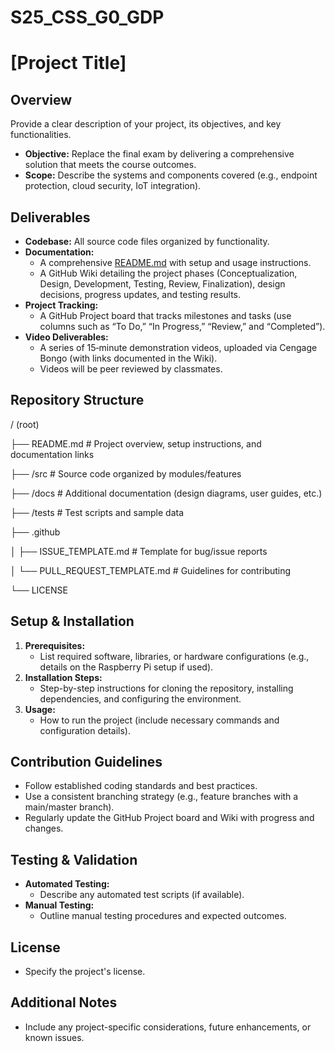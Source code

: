 # S25_CSS_G0_GDP

# [Project Title]

## Overview
Provide a clear description of your project, its objectives, and key functionalities.
- **Objective:** Replace the final exam by delivering a comprehensive solution that meets the course outcomes.
- **Scope:** Describe the systems and components covered (e.g., endpoint protection, cloud security, IoT integration).

## Deliverables
- **Codebase:** All source code files organized by functionality.
- **Documentation:**
  - A comprehensive [README.md](#readme) with setup and usage instructions.
  - A GitHub Wiki detailing the project phases (Conceptualization, Design, Development, Testing, Review, Finalization), design decisions, progress updates, and testing results.
- **Project Tracking:**
  - A GitHub Project board that tracks milestones and tasks (use columns such as “To Do,” “In Progress,” “Review,” and “Completed”).
- **Video Deliverables:**
  - A series of 15‑minute demonstration videos, uploaded via Cengage Bongo (with links documented in the Wiki).
  - Videos will be peer reviewed by classmates.

## Repository Structure

/ (root)

├── README.md         # Project overview, setup instructions, and documentation links

├── /src              # Source code organized by modules/features

├── /docs             # Additional documentation (design diagrams, user guides, etc.)

├── /tests            # Test scripts and sample data

├── .github

│   ├── ISSUE_TEMPLATE.md    # Template for bug/issue reports

│   └── PULL_REQUEST_TEMPLATE.md  # Guidelines for contributing

└── LICENSE

## Setup & Installation
1. **Prerequisites:**  
   - List required software, libraries, or hardware configurations (e.g., details on the Raspberry Pi setup if used).
2. **Installation Steps:**  
   - Step-by-step instructions for cloning the repository, installing dependencies, and configuring the environment.
3. **Usage:**  
   - How to run the project (include necessary commands and configuration details).

## Contribution Guidelines
- Follow established coding standards and best practices.
- Use a consistent branching strategy (e.g., feature branches with a main/master branch).
- Regularly update the GitHub Project board and Wiki with progress and changes.

## Testing & Validation
- **Automated Testing:**  
  - Describe any automated test scripts (if available).
- **Manual Testing:**  
  - Outline manual testing procedures and expected outcomes.

## License
- Specify the project's license.

## Additional Notes
- Include any project-specific considerations, future enhancements, or known issues.

